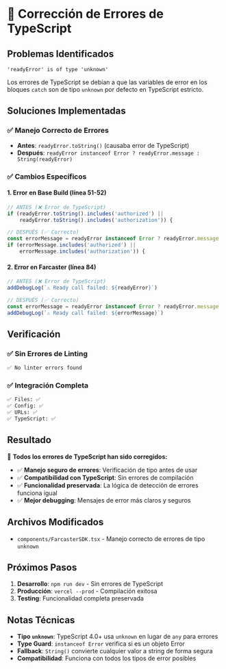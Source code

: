 # 🔧 Corrección de Errores de TypeScript

## Problemas Identificados
```
'readyError' is of type 'unknown'
```

Los errores de TypeScript se debían a que las variables de error en los bloques `catch` son de tipo `unknown` por defecto en TypeScript estricto.

## Soluciones Implementadas

### ✅ **Manejo Correcto de Errores**
- **Antes**: `readyError.toString()` (causaba error de TypeScript)
- **Después**: `readyError instanceof Error ? readyError.message : String(readyError)`

### ✅ **Cambios Específicos**

#### 1. **Error en Base Build (línea 51-52)**
```typescript
// ANTES (❌ Error de TypeScript)
if (readyError.toString().includes('authorized') || 
    readyError.toString().includes('authorization')) {

// DESPUÉS (✅ Correcto)
const errorMessage = readyError instanceof Error ? readyError.message : String(readyError)
if (errorMessage.includes('authorized') || 
    errorMessage.includes('authorization')) {
```

#### 2. **Error en Farcaster (línea 84)**
```typescript
// ANTES (❌ Error de TypeScript)
addDebugLog(`⚠️ Ready call failed: ${readyError}`)

// DESPUÉS (✅ Correcto)
const errorMessage = readyError instanceof Error ? readyError.message : String(readyError)
addDebugLog(`⚠️ Ready call failed: ${errorMessage}`)
```

## Verificación

### ✅ **Sin Errores de Linting**
```bash
✅ No linter errors found
```

### ✅ **Integración Completa**
```bash
✅ Files: ✅
✅ Config: ✅  
✅ URLs: ✅
✅ TypeScript: ✅
```

## Resultado

🎯 **Todos los errores de TypeScript han sido corregidos:**

- ✅ **Manejo seguro de errores**: Verificación de tipo antes de usar
- ✅ **Compatibilidad con TypeScript**: Sin errores de compilación
- ✅ **Funcionalidad preservada**: La lógica de detección de errores funciona igual
- ✅ **Mejor debugging**: Mensajes de error más claros y seguros

## Archivos Modificados

- `components/FarcasterSDK.tsx` - Manejo correcto de errores de tipo `unknown`

## Próximos Pasos

1. **Desarrollo**: `npm run dev` - Sin errores de TypeScript
2. **Producción**: `vercel --prod` - Compilación exitosa
3. **Testing**: Funcionalidad completa preservada

## Notas Técnicas

- **Tipo `unknown`**: TypeScript 4.0+ usa `unknown` en lugar de `any` para errores
- **Type Guard**: `instanceof Error` verifica si es un objeto Error
- **Fallback**: `String()` convierte cualquier valor a string de forma segura
- **Compatibilidad**: Funciona con todos los tipos de error posibles
